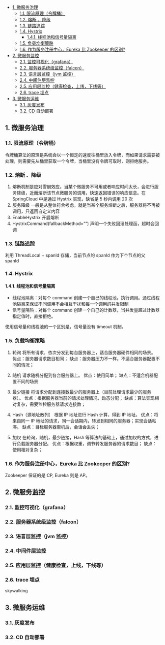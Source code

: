 <!-- @import "[TOC]" {cmd="toc" depthFrom=1 depthTo=6 orderedList=false} -->

<!-- code_chunk_output -->

- [1. 微服务治理](#1-微服务治理)
  - [1.1. 限流原理（令牌桶）](#11-限流原理令牌桶)
  - [1.2. 熔断 、降级](#12-熔断-降级)
  - [1.3. 链路追踪](#13-链路追踪)
  - [1.4. Hystrix](#14-hystrix)
    - [1.4.1. 线程池和信号量隔离](#141-线程池和信号量隔离)
  - [1.5. 负载均衡策略](#15-负载均衡策略)
  - [1.6. 作为服务注册中心，Eureka 比 Zookeeper 的区别?](#16-作为服务注册中心eureka-比-zookeeper-的区别)
- [2. 微服务监控](#2-微服务监控)
  - [2.1. 监控可视化（grafana）](#21-监控可视化grafana)
  - [2.2. 服务器系统级监控（falcon）](#22-服务器系统级监控falcon)
  - [2.3. 语言层监控（jvm 监控）](#23-语言层监控jvm-监控)
  - [2.4. 中间件层监控](#24-中间件层监控)
  - [2.5. 应用层监控（健康检查，上线，下线等）](#25-应用层监控健康检查上线下线等)
  - [2.6. trace 埋点](#26-trace-埋点)
- [3. 微服务运维](#3-微服务运维)
  - [3.1. 灰度发布](#31-灰度发布)
  - [3.2. CD 自动部署](#32-cd-自动部署)

<!-- /code_chunk_output -->

## 1. 微服务治理

### 1.1. 限流原理（令牌桶）

令牌桶算法的原理是系统会以一个恒定的速度往桶里放入令牌，而如果请求需要被处理，则需要先从桶里获取一个令牌，当桶里没有令牌可取时，则拒绝服务。

### 1.2. 熔断 、降级

1. 熔断机制是应对雪崩效应，当某个微服务不可用或者响应时间太长，会进行服务降级，近而熔断该节点微服务的调用，快速返回错误的响应信息。在 SpringCloud 中是通过 Hystrix 实现，缺省是 5 秒内调用 20 次
2. 服务降级 一般是从整体符合考虑，就是当某个服务熔断之后，服务器将不再被调用，只返回自定义内容
3. EnableHystrix 开启熔断
4. HystrixCommand(fallbackMethod=””) 声明一个失败回滚处理函，超时会回调

### 1.3. 链路追踪

利用 ThreadLocal + spanId 存储，当前节点的 spanId 作为下个节点的父 spanId

### 1.4. Hystrix

#### 1.4.1. 线程池和信号量隔离

- 线程池隔离：对每个 command 创建一个自己的线程池，执行调用。通过线程池隔离来保证不同调用不会相互干扰和每一个调用的并发限制
- 信号量隔热：对每个 command 创建一个自己的计数器，当并发量超过计数器指定值时，直接拒绝。

使用信号量和线程池的一个区别是，信号量没有 timeout 机制。

### 1.5. 负载均衡策略

1. 轮询
   将所有请求，依次分发到每台服务器上，适合服务器硬件相同的场景。
   优点：服务器请求数目相同；
   缺点：服务器压力不一样，不适合服务器配置不同的情况；

2. 随机
   请求随机分配到各台服务器上。
   优点：使用简单；
   缺点：不适合机器配置不同的场景

3. 最少链接
   将请求分配到连接数最少的服务器上（目前处理请求最少的服务器）。
   优点：根据服务器当前的请求处理情况，动态分配；
   缺点：算法实现相对复杂，需要监控服务器请求连接数；

4. Hash（源地址散列）
   根据 IP 地址进行 Hash 计算，得到 IP 地址。
   优点：将来自同一 IP 地址的请求，同一会话期内，转发到相同的服务器；实现会话粘滞。
   缺点：目标服务器宕机后，会话会丢失；

5. 加权
   在轮询，随机，最少链接，Hash 等算法的基础上，通过加权的方式，进行负载服务器分配。
   优点：根据权重，调节转发服务器的请求数目；
   缺点：使用相对复杂；

### 1.6. 作为服务注册中心，Eureka 比 Zookeeper 的区别?

Zookeeper 保证的是 CP, Eureka 则是 AP。

## 2. 微服务监控

### 2.1. 监控可视化（grafana）

### 2.2. 服务器系统级监控（falcon）

### 2.3. 语言层监控（jvm 监控）

### 2.4. 中间件层监控

### 2.5. 应用层监控（健康检查，上线，下线等）

### 2.6. trace 埋点

skywalking

## 3. 微服务运维

### 3.1. 灰度发布

### 3.2. CD 自动部署
